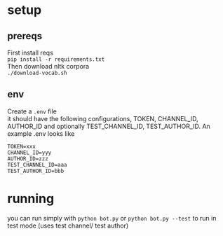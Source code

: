 # setup
## prereqs
First install reqs  
```pip install -r requirements.txt```  
Then download nltk corpora  
```./download-vocab.sh```

## env
Create a `.env` file  
it should have the following configurations, TOKEN, CHANNEL_ID, AUTHOR_ID and optionally TEST_CHANNEL_ID, TEST_AUTHOR_ID. An example .env looks like  
```
TOKEN=xxx
CHANNEL_ID=yyy
AUTHOR_ID=zzz
TEST_CHANNEL_ID=aaa
TEST_AUTHOR_ID=bbb
```

# running
you can run simply with `python bot.py` or `python bot.py --test` to run in test mode (uses test channel/ test author)